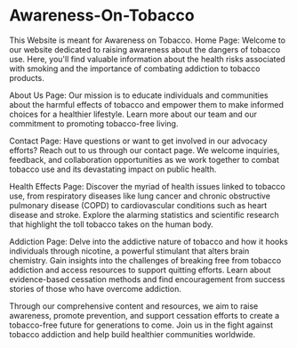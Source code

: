 # Awareness-On-Tobacco
This Website is meant for Awareness on Tobacco.
Home Page:
Welcome to our website dedicated to raising awareness about the dangers of tobacco use. Here, you'll find valuable information about the health risks associated with smoking and the importance of combating addiction to tobacco products.

About Us Page:
Our mission is to educate individuals and communities about the harmful effects of tobacco and empower them to make informed choices for a healthier lifestyle. Learn more about our team and our commitment to promoting tobacco-free living.

Contact Page:
Have questions or want to get involved in our advocacy efforts? Reach out to us through our contact page. We welcome inquiries, feedback, and collaboration opportunities as we work together to combat tobacco use and its devastating impact on public health.

Health Effects Page:
Discover the myriad of health issues linked to tobacco use, from respiratory diseases like lung cancer and chronic obstructive pulmonary disease (COPD) to cardiovascular conditions such as heart disease and stroke. Explore the alarming statistics and scientific research that highlight the toll tobacco takes on the human body.

Addiction Page:
Delve into the addictive nature of tobacco and how it hooks individuals through nicotine, a powerful stimulant that alters brain chemistry. Gain insights into the challenges of breaking free from tobacco addiction and access resources to support quitting efforts. Learn about evidence-based cessation methods and find encouragement from success stories of those who have overcome addiction.

Through our comprehensive content and resources, we aim to raise awareness, promote prevention, and support cessation efforts to create a tobacco-free future for generations to come. Join us in the fight against tobacco addiction and help build healthier communities worldwide.
